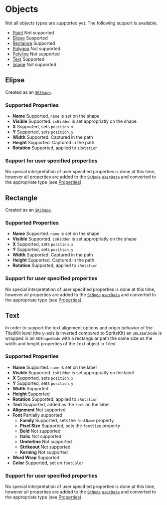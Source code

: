 #  Objects

Not all objects types are supported yet. The following support is available. 

 - [Point](#point) Not supported
 - [Elipse](#elipse) Supported
 - [Rectange](#rectangle) Supported
 - [Polygon](#polygon) Not supported
 - [Polyline](#polyline) Not supported
 - [Text](#text) Supported
 - [Image](#image) Not supported
 
 ## <a name="elipse">Elipse</a>
 Created as an  [`SKShape`](https://developer.apple.com/documentation/spritekit/skshape). 

 ### Supported Properties

  - __Name__ Supported. `name` is set on the shape 
  - __Visible__ Supported. `isHidden` is set appropriatly on the shape
  - __X__ Supported, sets `position.x`
  - __Y__ Supported, sets `position.y` 
  - __Width__ Supported. Captured in the path
  - __Height__ Supported. Captured in the path
  - __Rotation__ Supported, applied to `zRotation`

 ### Support for user specified properties

 No special interpretation of user specified properties is done at this time, however all properties are added to the  [`SKNode`](https://developer.apple.com/documentation/spritekit/skscene) [`userData`](https://developer.apple.com/documentation/spritekit/sknode/1483121-userdata?language=swift) and converted to the appropriate type (see [Properties](Properties.md)). 

## <a name="rectangle">Rectangle</a>
Created as an  [`SKShape`](https://developer.apple.com/documentation/spritekit/skshape). 

### Supported Properties

 - __Name__ Supported. `name` is set on the shape 
 - __Visible__ Supported. `isHidden` is set appropriatly on the shape
 - __X__ Supported, sets `position.x`
 - __Y__ Supported, sets `position.y` 
 - __Width__ Supported. Captured in the path
 - __Height__ Supported. Captured in the path
 - __Rotation__ Supported, applied to `zRotation`

### Support for user specified properties

No special interpretation of user specified properties is done at this time, however all properties are added to the  [`SKNode`](https://developer.apple.com/documentation/spritekit/skscene) [`userData`](https://developer.apple.com/documentation/spritekit/sknode/1483121-userdata?language=swift) and converted to the appropriate type (see [Properties](Properties.md)). 

## <a name="text">Text</a>
In order to support the text alignment options and origin behavior of the TiledKit level (the y-axis is inverted compared to SpriteKIt) an `SKLabelNode` is wrapped in an `SKShapeNode` with a rectangular path the same size as the width and height properties of the Text object in Tiled. 

### Supported Properties

 - __Name__ Supported. `name` is set on the label
 - __Visible__ Supported. `isHidden` is set appropriatly on the label
 - __X__ Supported, sets `position.x`
 - __Y__ Supported, sets `position.y` 
 - __Width__ Supported
 - __Height__ Supported
 - __Rotation__ Supported, applied to `zRotation`
 - __Text__ Supported, added as the `text` on the label
 - __Alignment__ Not supported
 - __Font__ Partially supported
    - __Family__ Supported, sets the `fontName` property
    - __Pixel Size__ Supported, sets the `fontSize` property
    - __Bold__ Not supported
    - __Italic__ Not supported
    - __Underline__ Not supported
    - __Strikeout__ Not supported
    - __Kerning__ Not supported
 - __Word Wrap__ Supported
 - __Color__ Supported, set on `fontColor`

### Support for user specified properties

No special interpretation of user specified properties is done at this time, however all properties are added to the  [`SKNode`](https://developer.apple.com/documentation/spritekit/skscene) [`userData`](https://developer.apple.com/documentation/spritekit/sknode/1483121-userdata?language=swift) and converted to the appropriate type (see [Properties](Properties.md)). 
